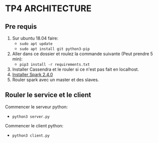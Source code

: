 # TP4 ARCHITECTURE

## Pre requis
1. Sur ubuntu 18.04 faire:
    - `sudo apt update`
    - `sudo apt install git python3-pip`
2. Aller dans ce dossier et roulez la commande suivante (Peut prendre 5 min):
    - `pip3 install -r requirements.txt`
3. Installer Cassendra et le rouler si ce n'est pas fait en localhost.
4. [Installer Spark 2.4.0](https://medium.com/@josemarcialportilla/installing-scala-and-spark-on-ubuntu-5665ee4b62b1)
5. Rouler spark avec un master et des slaves.

## Rouler le service et le client
Commencer le serveur python:
- `python3 server.py`

Commencer le client python:

- `python3 client.py`
